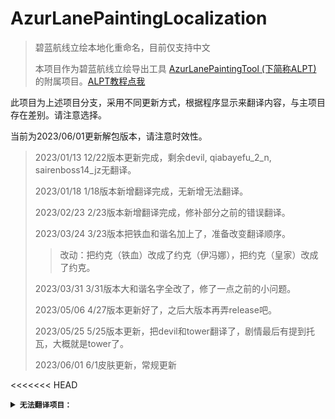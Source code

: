 # AzurLanePaintingLocalization

> 碧蓝航线立绘本地化重命名，目前仅支持中文
>
>本项目作为碧蓝航线立绘导出工具 [AzurLanePaintingTool (下简称ALPT)](https://github.com/azurlane-doujin/AzurLanePaintingExtract-v1.0) 的附属项目。[ALPT教程点我](https://www.bigfun.cn/post/219941)

此项目为上述项目分支，采用不同更新方式，根据程序显示来翻译内容，与主项目存在差别。请注意选择。

当前为2023/06/01更新解包版本，请注意时效性。

>2023/01/13 12/22版本更新完成，剩余devil, qiabayefu_2_n, sairenboss14_jz无翻译。
>
>2023/01/18 1/18版本新增翻译完成，无新增无法翻译。
>
>2023/02/23 2/23版本新增翻译完成，修补部分之前的错误翻译。
>
>2023/03/24 3/23版本把铁血和谐名加上了，准备改变翻译顺序。
>>改动：把约克（铁血）改成了约克（伊冯娜），把约克（皇家）改成了约克。
>
>2023/03/31 3/31版本大和谐名字全改了，修了一点之前的小问题。
>
>2023/05/06 4/27版本更新好了，之后大版本再弄release吧。
>
>2023/05/25 5/25版本更新，把devil和tower翻译了，剧情最后有提到托瓦，大概就是tower了。
>
>2023/06/01 6/1皮肤更新，常规更新

<<<<<<< HEAD

<details>
<summary><code><strong>无法翻译项目：</strong></code></summary>
>qiabayefu_2_n
>
>sairenboss14_jz
>
>dafeng_2_shophx
=======
本项目作为碧蓝航线立绘导出工具 [AzurLanePaintingTool (下简称ALPT)](https://github.com/azurlane-doujin/AzurLanePaintingExtract-v1.0) 的附属项目，网络允许的情况下通常无需手动下载，可于 [ALPT](https://github.com/azurlane-doujin/AzurLanePaintingExtract-v1.0) 软件内直接更新。[ALPT教程点我](https://www.bigfun.cn/post/219941)

最后更新：2023.1.20 ~~（被榨干力）~~

## 由于极地风暴活动前后诸多事宜以及带来的一些后续影响，本项目将无限期终止，感谢各位的关注。如果你有意向继续更新，请自由的取用本项目所有文件。无需注明来源。

<details>
    <summary>各服立绘名整理情况</summary>


国服`6.2.381`(2023.1.18)


日服`6.3.139`(2023.1.4)

美服`6.1.458`(2023.1.4)

台服`3.3.92`(2020.3.26)

韩服`3.0.297`(2020.3.26)
>>>>>>> 5b69713afa20d3f85bab477004ea06781fe3aff3

</details>

## 手动更新方法

0. **下载ALPT**（已安装请跳过）

    在 [ALPT 的下载页面](https://github.com/azurlane-doujin/AzurLanePaintingExtract-v1.0/releases)内找到`Latest release`标签，并展开其对应的`▶Assets`，下载其中无`Source Code`字样的压缩包，下载完成后解压。

1. **下载本地化文件**

    在本fork的release里点击下载，然后替换掉`ALPT/core/assets/names.json`，再次打开ALPT就可以看到翻译完成的。
    
    或，在本地新建一个.json，然后点进本项目的`names.json`，全选复制进本地文件，就完成了。

2. **应用本地化更新**

    替换法下载的在打开时已经更新好了。

    打开ALPT，依次点击 `设置`>`高级设置`>`更新本地化资源`>`加载文件` ，在弹出的文件选框中选择刚才下载的 `names.json` 文件并确认，`应用-全部` 即可。





## 命名规范分支修改版

| **文件名**             | **立绘名**                                     | **备注**                                                     |
| ---------------------- | ---------------------------------------------- | ------------------------------------------------------------ |
| hemin                  | 赫敏                                           | 本体                                                         |
| hemin_3                | 赫敏.皮肤1 温柔的纯白天使                        | 此为赫敏第**1**个皮肤                                         |
| hemin_2                | 赫敏.皮肤2 纯白的悠闲假日                        | 虽然一般来说后缀为"2"会排在"3"之前, 但此为赫敏时间顺序上第**2**个实装的皮肤 |
| hemin_2_n              | 赫敏.皮肤2 纯白的悠闲假日【无背景】              | 此立绘相比"hemin_2"缺少部分背景                                |
| hemin_pt               | 赫敏【插画】                                    | 此为赫敏在活动pt兑换界面出现的立绘                             |
|                        |备注：现有解包文件只能找到近2期新活动的_pt文件，故不翻译这些插画，有需要可以自行添加|
| aerjiliya_2            | 阿尔及利亚.皮肤1 白沙天堂                       |                                                              |
| aerjiliya_2_n          | 阿尔及利亚.皮肤1 白沙天堂【无背景】              | 此立绘相比"aerjiliya_2"缺少部分背景                            |
| aerjiliya_2_hx         | 阿尔及利亚.皮肤1 白沙天堂【和谐】                | 此立绘相比"aerjiliya_2"有一定改动                              |
| aerjiliya_2_n_hx       | 阿尔及利亚.皮肤1 白沙天堂【无背景.和谐】          | 此立绘相比"aerjiliya_2"既缺少部分背景又有一定改动 (注意先后顺序) |
| weineituo_renwu        | 维托里奥·维内托【插画】                          | 此为VV在任务中出现的立绘                                      |
| weineituo_renwu_hx     | 维托里奥·维内托【和谐.插画】                     | 此立绘相比"weineituo_renwu"有一定改动 (注意先后顺序)            |
|                        |                                                |                                                             |
| vtuber_aqua            | 湊阿库娅                                       | Hololive联动角色                                              |
| vtuber_aqua_wjz        | 湊阿库娅【无舰装】                             | 此立绘相比"vtuber_aqua"身上缺少舰装                             |
|                        |                                                |                                                             |
| kelifulan              | 克利夫兰                                       | 是克爹啊啊啊啊啊（拖走                                         |
| kelifulan_h            | 克利夫兰.誓约 心动一刻                         | 克爹的誓约立绘                                                 |
| kelifulan_idol         | 克利夫兰(μ兵装)                                | 此角色名为"克利夫兰(μ兵装)"，是偶像系列活动角色                   |
| kelifulan_younv        | 小克利夫兰                                     | 此角色名为"小克利夫兰"                                         |
| huangjiafangzhou_alter | 皇家方舟·META                                  | 此角色名为"皇家方舟·META"，是META阵营角色                       |
| 970702                 | 皇家方舟·META【插画】                          | 此为"皇家方舟·META"在剧情中出现的立绘                           |
|                        |备注：现有解包文件同样无法找到97开头的文件，故此分支已经把97开头删除|
| xia                    | 霞(蕸)                                        | "蕸"为游戏内和谐名，"霞"为原名                                  |
| xia_g                  | 霞(蕸).改                                     | "霞(蕸)"的改造形态                                             |
| xinzexi_2              | 新泽西(花园).皮肤1 跃动的舞台时间！背景          | "花园"为游戏内和谐名，"新泽西"为原名                            |
| xinzexi_2_front        | 新泽西(花园).皮肤1 跃动的舞台时间！特效          | 视合成情况来确定命名，完整立绘需要再次合成                       |
| xinzexi_2_renwu        | 新泽西(花园).皮肤1 跃动的舞台时间！人物          | 在此皮肤中作为主体的人物部分                                    |
| xinzexi_2_renwu_hx     | 新泽西(花园).皮肤1 跃动的舞台时间！人物【和谐】  | 此立绘相比"xinzexi_2_renwu"有一定改动                           |
| keluoladuo             | 科罗拉多                                       |                                                              |
| keluoladuo_2           | 科罗拉多.原皮                                  | 此为"科罗拉多"早期立绘                                         |
| hdn301                 | 布兰                                           | 超次元游戏海王星联动角色                                       |
| hdn301_memory          | 布兰.回忆                                      | 此为"布兰"在剧情中出现过的立绘                                 |
| i26                    | 伊26(双叶梦)                                   | 伊系列原名均为“伊xxx”，“双叶梦”为游戏内和谐名                   |
| u101                   | u-101(优伊欧伊)                                 | U艇系列原名均为“u-xxx”,“优伊欧伊”为游戏内和谐名                 |
| z46                    | z46(希露)                                       | z驱系列原名均为“zxxx”,“希露”为游戏内和谐名                     |

### Tips：

> 0. 要写吐了> <（确实，好多东西，都要一个个调）
> 1. 通常情况下，当立绘名中存在半角句号"."时，左数第一个"."左边的所有字符为该立绘对应的角色本体名称。
> 2. 通常情况下，当立绘名中存在半角句号"."时，左数第一个"."右边的字符代表该立绘之于角色本体的类型。
> 3. 塞壬阵营/指挥喵等不受前两条的约束。
> 4. 在此分支中，当一组图片相互叠加才能形成完整立绘时，视内容命名人物，舰装，可放在【】里。
> 5. 当一组图片中存在包含舰装的完整立绘时，将其中无舰装的立绘命名为【无舰装】。
> 6. 当【】内存在多个要素时，按照【黑.无背景.无人物.无舰装.和谐.插画】的顺序依次命名。
> 7. 舰名中出现的所有英文字母均转为小写。
> 8. 立绘名中出现的“ . , ? ! ”等半角特殊字符均转为其全角形式“ 。，？！”。
> 9. 进行本地化时，应以图片内容为主，原始文件名和本命名规范仅作参考。

## Special Thanks

@[Goodjooy](https://github.com/Goodjooy)

@[OwKali](https://github.com/OwKali)
<<<<<<< HEAD

@[OSSSY152](https://github.com/OSSSY152)

可能的issues和requests。
=======
>>>>>>> 5b69713afa20d3f85bab477004ea06781fe3aff3
